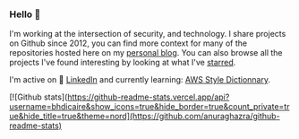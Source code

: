 ### Hello 👋

I'm working at the intersection of security, and technology. I share projects on Github since 2012, you can find more context for many of the repositories hosted here on my [personal blog](https://BHDicaire.com/en/). You can also browse all the projects I've found interesting by looking at what I've [starred](https://github.com/BHDicaire?tab=stars). 

I'm active on 💼 [LinkedIn](https://www.linkedin.com/in/bhdicaire) and currently learning: [AWS Style Dictionnary](https://github.com/amzn/style-dictionary).

[![Github stats](https://github-readme-stats.vercel.app/api?username=bhdicaire&show_icons=true&hide_border=true&count_private=true&hide_title=true&theme=nord](https://github.com/anuraghazra/github-readme-stats)
